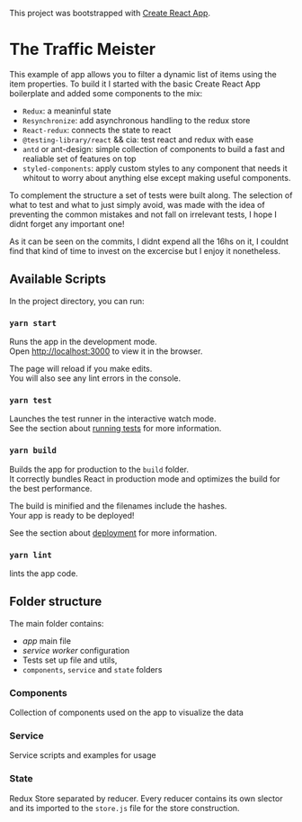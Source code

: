 This project was bootstrapped with [Create React App](https://github.com/facebook/create-react-app).

# The Traffic Meister

This example of app allows you to filter a dynamic list of items using the item properties.
To build it I started with the basic Create React App boilerplate and added some components to the mix:
- `Redux`: a meaninful state
- `Resynchronize`: add asynchronous handling to the redux store
- `React-redux`: connects the state to react
- `@testing-library/react` && cia: test react and redux with ease
- `antd` or ant-design: simple collection of components to build a fast and realiable set of features on top
- `styled-components`: apply custom styles to any component that needs it whitout to worry about anything else except making useful components.

To complement the structure a set of tests were built along. The selection of what to test and what to just simply avoid, was made with the idea of preventing the common mistakes and not fall on irrelevant tests, I hope I didnt forget any important one!

As it can be seen on the commits, I didnt expend all the 16hs on it, I couldnt find that kind of time to invest on the excercise but I enjoy it nonetheless.

## Available Scripts

In the project directory, you can run:

### `yarn start`

Runs the app in the development mode.<br />
Open [http://localhost:3000](http://localhost:3000) to view it in the browser.

The page will reload if you make edits.<br />
You will also see any lint errors in the console.

### `yarn test`

Launches the test runner in the interactive watch mode.<br />
See the section about [running tests](https://facebook.github.io/create-react-app/docs/running-tests) for more information.

### `yarn build`

Builds the app for production to the `build` folder.<br />
It correctly bundles React in production mode and optimizes the build for the best performance.

The build is minified and the filenames include the hashes.<br />
Your app is ready to be deployed!

See the section about [deployment](https://facebook.github.io/create-react-app/docs/deployment) for more information.

### `yarn lint`

lints the app code.<br />

## Folder structure

The main folder contains:
- *app* main file
- *service worker* configuration
- Tests set up file and utils,
- `components`, `service` and `state` folders

### Components

Collection of components used on the app to visualize the data

### Service

Service scripts and examples for usage

### State

Redux Store separated by reducer. Every reducer contains its own slector and its imported to the `store.js` file for the store construction.

